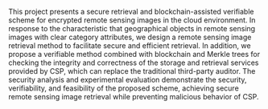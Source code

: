 This project presents a secure retrieval and blockchain-assisted verifiable scheme for encrypted remote sensing images in the cloud environment. In response to the characteristic that geographical objects in remote sensing images with clear category attributes, we design a remote sensing image retrieval method to facilitate secure and efficient retrieval. In addition, we propose a verifiable method combined with blockchain and Merkle trees for checking the integrity and correctness of the storage and retrieval services provided by CSP, which can replace the traditional third-party auditor. The security analysis and experimental evaluation demonstrate the security, verifiability, and feasibility of the proposed scheme, achieving secure remote sensing image retrieval while preventing malicious behavior of CSP.
